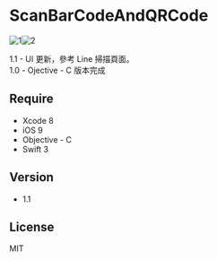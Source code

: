 ScanBarCodeAndQRCode
=========

![1](https://cloud.githubusercontent.com/assets/16394562/21300436/ed754cbe-c5de-11e6-8c50-ecad38538ebd.png)![2](https://cloud.githubusercontent.com/assets/16394562/21300441/f6e902fe-c5de-11e6-90d0-b6c9d82efa1a.png)

1.1 - UI 更新，參考 Line 掃描頁面。<br />
1.0 - Ojective - C 版本完成<br />


Require
-----------
- Xcode 8
- iOS 9
- Objective - C
- Swift 3

Version
-----------
- 1.1

License
----

MIT
